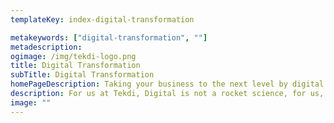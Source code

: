 ```yaml
---
templateKey: index-digital-transformation

metakeywords: ["digital-transformation", ""]
metadescription:
ogimage: /img/tekdi-logo.png
title: Digital Transformation
subTitle: Digital Transformation
homePageDescription: Taking your business to the next level by digital transformation of existing processes that help improve productivity and organization efficiency.
description: For us at Tekdi, Digital is not a rocket science, for us, it’s more of a practice, it’s at the root of everything we do, something that we keep improving upon,  because we realize that for our customers to be successful there must be a measurable impact on both, customer experience and operational excellence. For us, business outcomes are a product of experience and excellence. And this is because we think, digital impacts different industries differently and our effort is to deliver great digital experiences cross industry because every industry offers unique transformation opportunities.  We understand that the experiences we deliver to our customers will impact the industries their customers operate in. Our Digital capabilities also empower our customers to change the economies of their business and achieve growth by reinventing their business models and helping them to work more cohesively with their supply chains. 
image: ""
---
```

